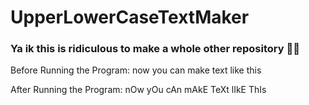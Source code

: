 # UpperLowerCaseTextMaker
<h3>Ya ik this is ridiculous to make a whole other repository 🤷‍♂️</h3>

Before Running the Program:
now you can make text like this

After Running the Program:
nOw yOu cAn mAkE TeXt lIkE ThIs
